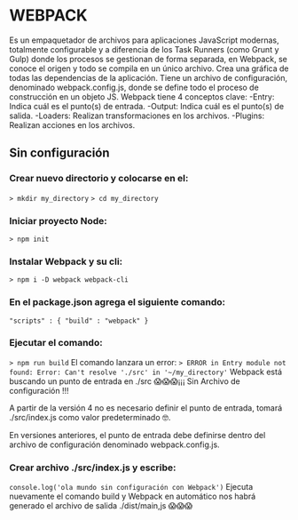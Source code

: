 # WEBPACK
Es un empaquetador de archivos para aplicaciones JavaScript modernas, totalmente configurable y a diferencia de los Task Runners (como Grunt y Gulp) donde los procesos se gestionan de forma separada, en Webpack, se conoce el origen y todo se compila en un único archivo.
Crea una gráfica de todas las dependencias de la aplicación. Tiene un archivo de configuración, denominado webpack.config.js, donde se define todo el proceso de construcción en un objeto JS.
Webpack tiene 4 conceptos clave:
-Entry: Indica cuál es el punto(s) de entrada.
-Output: Indica cuál es el punto(s) de salida.
-Loaders: Realizan transformaciones en los archivos.
-Plugins: Realizan acciones en los archivos.
## Sin configuración
### Crear nuevo directorio y colocarse en el:
`> mkdir my_directory`
`> cd my_directory`
### Iniciar proyecto Node:
`> npm init`
### Instalar Webpack y su cli:
`> npm i -D webpack webpack-cli`
### En el package.json agrega el siguiente comando:
`
"scripts" : {
    "build" : "webpack"
}
`
### Ejecutar el comando:
`> npm run build`
El comando lanzara un error:
`> ERROR in Entry module not found: Error: Can't resolve './src' in '~/my_directory'`
Webpack está buscando un punto de entrada en ./src 😱😱😱¡¡¡ Sin Archivo de configuración !!!

A partir de la versión 4 no es necesario definir el punto de entrada, tomará ./src/index.js como valor predeterminado 🤓.

En versiones anteriores, el punto de entrada debe definirse dentro del archivo de configuración denominado webpack.config.js.
### Crear archivo ./src/index.js y escribe:
`console.log('ola mundo sin configuración con Webpack')`
Ejecuta nuevamente el comando build y Webpack en automático nos habrá generado el archivo de salida ./dist/main,js 😱😱😱
